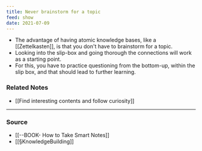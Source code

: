 ```yaml
---
title: Never brainstorm for a topic
feed: show
date: 2021-07-09
---
```


- The advantage of having atomic knowledge bases, like a [[Zettelkasten]], is that you don't have to brainstorm for a topic. 
- Looking into the slip-box and going thorough the connections will work as a starting point. 
- For this, you have to practice questioning from the bottom-up, within the slip box, and that should lead to further learning. 

### Related Notes
- [[Find interesting contents and follow curiosity]]


---

### Source
- [[--BOOK- How to Take Smart Notes]]
- [[§KnowledgeBuilding]]
